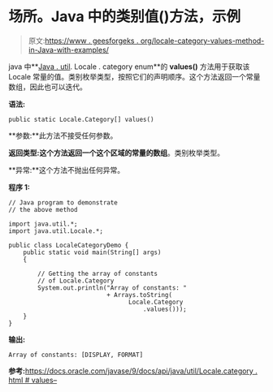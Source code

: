 # 场所。Java 中的类别值()方法，示例

> 原文:[https://www . geesforgeks . org/locale-category-values-method-in-Java-with-examples/](https://www.geeksforgeeks.org/locale-category-values-method-in-java-with-examples/)

java 中**[Java . util](https://www.geeksforgeeks.org/java-util-package-java/). Locale . category enum**的 **values()** 方法用于获取该 Locale 常量的值。类别枚举类型，按照它们的声明顺序。这个方法返回一个常量数组，因此也可以迭代。

**语法:**

```
public static Locale.Category[] values()

```

**参数:**此方法不接受任何参数。

**返回类型:**这个方法返回一个这个区域的常量的**数组**。类别枚举类型。

**异常:**这个方法不抛出任何异常。

**程序 1:**

```
// Java program to demonstrate
// the above method

import java.util.*;
import java.util.Locale.*;

public class LocaleCategoryDemo {
    public static void main(String[] args)
    {

        // Getting the array of constants
        // of Locale.Category
        System.out.println("Array of constants: "
                           + Arrays.toString(
                                 Locale.Category
                                     .values()));
    }
}
```

**输出:**

```
Array of constants: [DISPLAY, FORMAT]

```

**参考:**[https://docs.oracle.com/javase/9/docs/api/java/util/Locale.category . html # values–](https://docs.oracle.com/javase/9/docs/api/java/util/Locale.Category.html#values--)